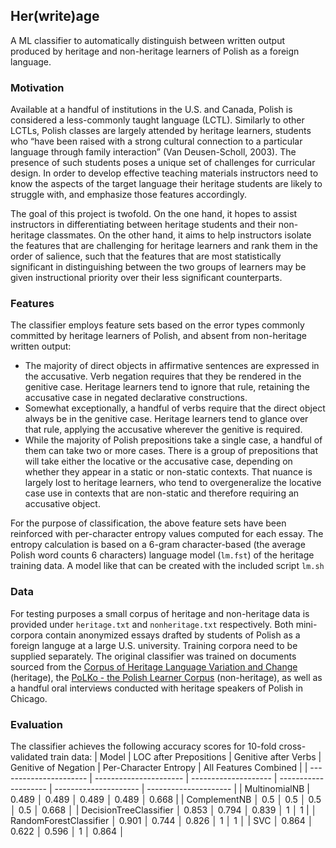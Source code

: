 ## Her(write)age

A ML classifier to automatically distinguish between written output produced by heritage and non-heritage learners of Polish as a foreign language.

### Motivation
Available at a handful of institutions in the U.S. and Canada, Polish is considered a less-commonly taught language (LCTL).  Similarly to other LCTLs, Polish classes are largely attended by heritage learners, students who “have been raised with a strong cultural connection to a particular language through family interaction” (Van Deusen-Scholl, 2003).  The presence of such students poses a unique set of challenges for curricular design.  In order to develop effective teaching materials instructors need to know the aspects of the target language their heritage students are likely to struggle with, and emphasize those features accordingly.

The goal of this project is twofold.  On the one hand, it hopes to assist instructors in differentiating between heritage students and their non-heritage classmates.  On the other hand, it aims to help instructors isolate the features that are challenging for heritage learners and rank them in the order of salience, such that the features that are most statistically significant in distinguishing between the two groups of learners may be given instructional priority over their less significant counterparts.

### Features
The classifier employs feature sets based on the error types commonly committed by heritage learners of Polish, and absent from non-heritage written output:
- The majority of direct objects in affirmative sentences are expressed in the accusative. Verb negation requires that they be rendered in the genitive case.  Heritage learners tend to ignore that rule, retaining the accusative case in negated declarative constructions.
- Somewhat exceptionally, a handful of verbs require that the direct object always be in the genitive case.  Heritage learners tend to glance over that rule, applying the accusative wherever the genitive is required.
- While the majority of Polish prepositions take a single case, a handful of them can take two or more cases.  There is a group of prepositions that will take either the locative or the accusative case, depending on whether they appear in a static or non-static contexts.  That nuance is largely lost to heritage learners, who tend to overgeneralize the locative case use in contexts that are non-static and therefore requiring an accusative object.

For the purpose of classification, the above feature sets have been reinforced with per-character entropy values computed for each essay.  The entropy calculation is based on a 6-gram character-based (the average Polish word counts 6 characters) language model (`lm.fst`) of the heritage training data.  A model like that can be created with the included script `lm.sh`

### Data
For testing purposes a small corpus of heritage and non-heritage data is provided under `heritage.txt` and `nonheritage.txt` respectively.  Both mini-corpora contain anonymized essays drafted by students of Polish as a foreign languge at a large U.S. university.  Training corpora need to be supplied separately.  The original classifier was trained on documents sourced from the [Corpus of Heritage Language Variation and Change](https://ngn.artsci.utoronto.ca/HLVC/0_0_home.php) (heritage), the [PoLKo - the Polish Learner Corpus](http://utkl.ff.cuni.cz/teitok/polko/index.php?action=home) (non-heritage), as well as a handful oral interviews conducted with heritage speakers of Polish in Chicago.

### Evaluation
The classifier achieves the following accuracy scores for 10-fold cross-validated train data:
| Model                  | LOC after Prepositions | Genitive after Verbs | Genitive of Negation | Per-Character Entropy | All Features Combined |
| ---------------------- | ---------------------- | -------------------- | -------------------- | --------------------- | --------------------- |
| MultinomialNB          |                  0.489 │                0.489 │                0.489 │                 0.489 │                 0.668 |
| ComplementNB           │                    0.5 │                  0.5 │                  0.5 │                   0.5 │                 0.668 │
| DecisionTreeClassifier │                  0.853 │                0.794 │                0.839 │                     1 │                     1 |
│ RandomForestClassifier │                  0.901 │                0.744 │                0.826 │                     1 │                     1 │
| SVC                    │                  0.864 │                0.622 │                0.596 │                     1 │                 0.864 │






